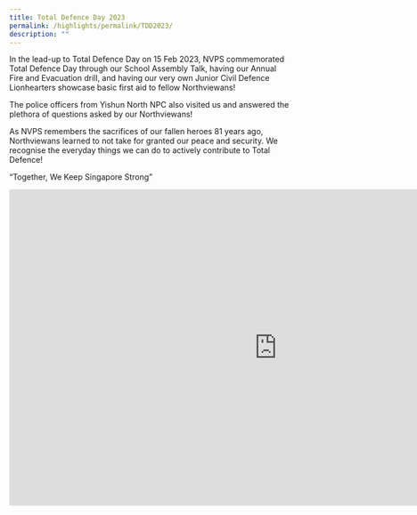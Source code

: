 ```yaml
---
title: Total Defence Day 2023
permalink: /highlights/permalink/TDD2023/
description: ""
---
```


In the lead-up to Total Defence Day on 15 Feb 2023, NVPS commemorated Total Defence Day through our School Assembly Talk, having our Annual Fire and Evacuation drill, and having our very own Junior Civil Defence Lionhearters showcase basic first aid to fellow Northviewans!

The police officers from Yishun North NPC also visited us and answered the plethora of questions asked by our Northviewans!

As NVPS remembers the sacrifices of our fallen heroes 81 years ago, Northviewans learned to not take for granted our peace and security. We recognise the everyday things we can do to actively contribute to Total Defence!

“Together, We Keep Singapore Strong”

<iframe allowfullscreen="true" height="569" width="960" frameborder="0" src="https://docs.google.com/presentation/d/e/2PACX-1vTDu4xL48Afv2U0ezsb3z4RlLjexZEsZRs4vr7_9D2kAqrLNE_lbBTU07YxGHHM0X0cDMIuWueIL8qS/embed?start=true&amp;loop=true&amp;delayms=3000"></iframe>